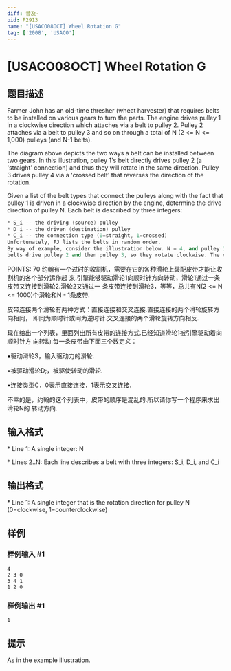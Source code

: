 ```yaml
---
diff: 普及-
pid: P2913
name: "[USACO08OCT] Wheel Rotation G"
tag: ['2008', 'USACO']
---
```

# [USACO08OCT] Wheel Rotation G
## 题目描述

Farmer John has an old-time thresher (wheat harvester) that requires belts to be installed on various gears to turn the parts. The engine drives pulley 1 in a clockwise direction which attaches via a belt to pulley 2. Pulley 2 attaches via a belt to pulley 3 and so on through a total of N (2 <= N <= 1,000) pulleys (and N-1 belts).

The diagram above depicts the two ways a belt can be installed between two gears. In this illustration, pulley 1's belt directly drives pulley 2 (a 'straight' connection) and thus they will rotate in the same direction. Pulley 3 drives pulley 4 via a 'crossed belt' that reverses the direction of the rotation.

Given a list of the belt types that connect the pulleys along with the fact that pulley 1 is driven in a clockwise direction by the engine, determine the drive direction of pulley N. Each belt is described by three integers:

```cpp
* S_i -- the driving (source) pulley 
* D_i -- the driven (destination) pulley 
* C_i -- the connection type (0=straight, 1=crossed) 
Unfortunately, FJ lists the belts in random order. 
By way of example, consider the illustration below. N = 4, and pulley 1 is driven clockwise by the thresher engine. Straight 
belts drive pulley 2 and then pulley 3, so they rotate clockwise. The crosswise belt reverses the rotation direction so pulley 4 (pulley N) rotates counterclockwise. 
```
POINTS: 70
约翰有一个过时的收割机，需要在它的各种滑轮上装配皮带才能让收割机的各个部分运作起 来.引擎能够驱动滑轮1向顺时针方向转动，滑轮1通过一条皮带又连接到滑轮2.滑轮2又通过一 条皮带连接到滑轮3，等等，总共有N(2 <= N <= 1000)个滑轮和N - 1条皮带.

皮带连接两个滑轮有两种方式：直接连接和交叉连接.直接连接的两个滑轮旋转方向相同， 即同为顺时针或同为逆时针.交叉连接的两个滑轮旋转方向相反.

现在给出一个列表，里面列出所有皮带的连接方式.已经知道滑轮1被引擎驱动着向顺时针方 向转动.每一条皮带由下面三个数定义：

•驱动滑轮S，输入驱动力的滑轮.

•被驱动滑轮D;，被驱使转动的滑轮.

•连接类型C，0表示直接连接，1表示交叉连接.

不幸的是，约翰的这个列表中，皮带的顺序是混乱的.所以请你写一个程序来求出滑轮N的 转动方向.

## 输入格式

\* Line 1: A single integer: N

\* Lines 2..N: Each line describes a belt with three integers: S\_i, D\_i, and C\_i

## 输出格式

\* Line 1: A single integer that is the rotation direction for pulley N (0=clockwise, 1=counterclockwise)

## 样例

### 样例输入 #1
```
4 
2 3 0 
3 4 1 
1 2 0 

```
### 样例输出 #1
```
1 

```
## 提示

As in the example illustration.

